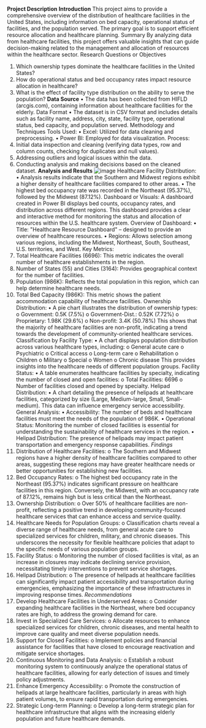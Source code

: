 **Project Description**
**Introduction**
This project aims to provide a comprehensive overview of the distribution of healthcare facilities in the United States, including information on bed capacity, operational status of facilities, and the population served. The primary goal is to support efficient resource allocation and healthcare planning.
Summary
By analyzing data from healthcare facilities, this project offers valuable insights that can guide decision-making related to the management and allocation of resources within the healthcare sector.
Research Questions or Objectives
1.	Which ownership types dominate the healthcare facilities in the United States?
2.	How do operational status and bed occupancy rates impact resource allocation in healthcare?
3.	What is the effect of facility type distribution on the ability to serve the population?
**Data Source**
  •	The data has been collected from HIFLD (arcgis.com), containing information about healthcare facilities for the elderly.
Data Format
  •	The dataset is in CSV format and includes details such as facility name, address, city, state, facility type, operational status, bed capacity, and population served.
Methodology and Techniques
Tools Used:
  •	Excel: Utilized for data cleaning and preprocessing.
  •	Power BI: Employed for data visualization.
Process:
1.	Initial data inspection and cleaning (verifying data types, row and column counts, checking for duplicates and null values).
2.	Addressing outliers and logical issues within the data.
3.	Conducting analysis and making decisions based on the cleaned dataset.
**Analysis and Results**
![image](https://github.com/user-attachments/assets/8732571b-8278-4b46-966d-cf67f24bcd2b)
Healthcare Facility Distribution:
•	Analysis results indicate that the Southern and Midwest regions exhibit a higher density of healthcare facilities compared to other areas.
•	The highest bed occupancy rate was recorded in the Northeast (95.37%), followed by the Midwest (87.12%).
Dashboard or Visuals: A dashboard created in Power BI displays bed counts, occupancy rates, and distribution across different regions. This dashboard provides a clear and interactive method for monitoring the status and allocation of resources within the U.S. healthcare system.
Overview of Dashboard:
•	Title: "Healthcare Resource Dashboard" – designed to provide an overview of healthcare resources.
•	Regions: Allows selection among various regions, including the Midwest, Northeast, South, Southeast, U.S. territories, and West.
Key Metrics:
1.	Total Healthcare Facilities (6696): This metric indicates the overall number of healthcare establishments in the region.
2.	Number of States (55) and Cities (3164): Provides geographical context for the number of facilities.
3.	Population (986K): Reflects the total population in this region, which can help determine healthcare needs.
4.	Total Bed Capacity (986K): This metric shows the patient accommodation capability of healthcare facilities.
Ownership Distribution:
  •	A pie chart illustrates the distribution of ownership types:
o	Government: 0.5K (7.5%)
o	Government-Dist.: 0.52K (7.72%)
o	Proprietary: 1.98K (29.6%)
o	Non-profit: 3.4K (50.78%)
This shows that the majority of healthcare facilities are non-profit, indicating a trend towards the development of community-oriented healthcare services.
Classification by Facility Type:
  •	A chart displays population distribution across various healthcare types, including:
o	General acute care
o	Psychiatric
o	Critical access
o	Long-term care
o	Rehabilitation
o	Children
o	Military
o	Special
o	Women
o	Chronic disease
This provides insights into the healthcare needs of different population groups.
Facility Status:
  •	A table enumerates healthcare facilities by specialty, indicating the number of closed and open facilities:
o	Total Facilities: 6696
o	Number of facilities closed and opened by specialty.
Helipad Distribution:
  •	A chart detailing the presence of helipads at healthcare facilities, categorized by size (Large, Medium-large, Small, Small-medium). This data can influence emergency service accessibility.
General Analysis:
  •	Accessibility: The number of beds and healthcare facilities must meet the needs of the population of 986K.
  •	Operational Status: Monitoring the number of closed facilities is essential for understanding the sustainability of healthcare services in the region.
  •	Helipad Distribution: The presence of helipads may impact patient transportation and emergency response capabilities.
_Findings_
  1.	Distribution of Healthcare Facilities:
o	The Southern and Midwest regions have a higher density of healthcare facilities compared to other areas, suggesting these regions may have greater healthcare needs or better opportunities for establishing new facilities.
  2.	Bed Occupancy Rates:
o	The highest bed occupancy rate in the Northeast (95.37%) indicates significant pressure on healthcare facilities in this region. Conversely, the Midwest, with an occupancy rate of 87.12%, remains high but is less critical than the Northeast.
  3.	Ownership Distribution:
o	Over 50% of healthcare facilities are non-profit, reflecting a positive trend in developing community-focused healthcare services that can enhance access and service quality.
  4.	Healthcare Needs for Population Groups:
o	Classification charts reveal a diverse range of healthcare needs, from general acute care to specialized services for children, military, and chronic diseases. This underscores the necessity for flexible healthcare policies that adapt to the specific needs of various population groups.
  5.	Facility Status:
o	Monitoring the number of closed facilities is vital, as an increase in closures may indicate declining service provision, necessitating timely interventions to prevent service shortages.
  6.	Helipad Distribution:
o	The presence of helipads at healthcare facilities can significantly impact patient accessibility and transportation during emergencies, emphasizing the importance of these infrastructures in improving response times.
_Recommendations_
  1.	Develop Healthcare Facilities in Underserved Areas:
o	Consider expanding healthcare facilities in the Northeast, where bed occupancy rates are high, to address the growing demand for care.
  2.	Invest in Specialized Care Services:
o	Allocate resources to enhance specialized services for children, chronic diseases, and mental health to improve care quality and meet diverse population needs.
  3.	Support for Closed Facilities:
o	Implement policies and financial assistance for facilities that have closed to encourage reactivation and mitigate service shortages.
  4.	Continuous Monitoring and Data Analysis:
o	Establish a robust monitoring system to continuously analyze the operational status of healthcare facilities, allowing for early detection of issues and timely policy adjustments.
  5.	Enhance Emergency Accessibility:
o	Promote the construction of helipads at large healthcare facilities, particularly in areas with high patient volumes, to ensure rapid transportation during emergencies.
  6.	Strategic Long-term Planning:
o	Develop a long-term strategic plan for healthcare infrastructure that aligns with the increasing elderly population and future healthcare demands.

